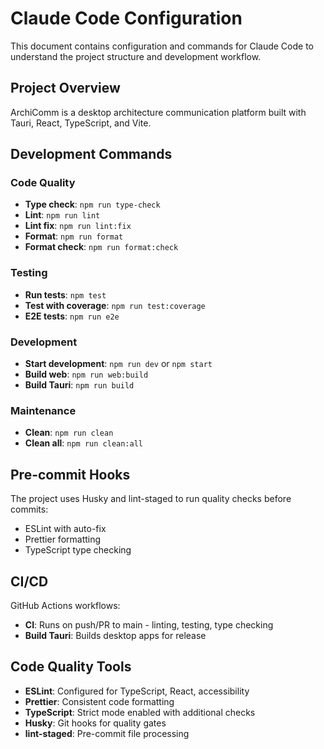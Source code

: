 # Claude Code Configuration

This document contains configuration and commands for Claude Code to understand the project structure and development workflow.

## Project Overview
ArchiComm is a desktop architecture communication platform built with Tauri, React, TypeScript, and Vite.

## Development Commands

### Code Quality
- **Type check**: `npm run type-check`
- **Lint**: `npm run lint`
- **Lint fix**: `npm run lint:fix`
- **Format**: `npm run format`
- **Format check**: `npm run format:check`

### Testing
- **Run tests**: `npm test`
- **Test with coverage**: `npm run test:coverage`
- **E2E tests**: `npm run e2e`

### Development
- **Start development**: `npm run dev` or `npm start`
- **Build web**: `npm run web:build`
- **Build Tauri**: `npm run build`

### Maintenance
- **Clean**: `npm run clean`
- **Clean all**: `npm run clean:all`

## Pre-commit Hooks
The project uses Husky and lint-staged to run quality checks before commits:
- ESLint with auto-fix
- Prettier formatting
- TypeScript type checking

## CI/CD
GitHub Actions workflows:
- **CI**: Runs on push/PR to main - linting, testing, type checking
- **Build Tauri**: Builds desktop apps for release

## Code Quality Tools
- **ESLint**: Configured for TypeScript, React, accessibility
- **Prettier**: Consistent code formatting
- **TypeScript**: Strict mode enabled with additional checks
- **Husky**: Git hooks for quality gates
- **lint-staged**: Pre-commit file processing